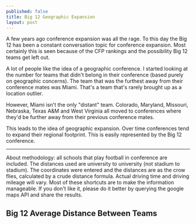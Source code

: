 ```yaml
---
published: false
title: Big 12 Geographic Expansion
layout: post
---
```

<script src="https://cdnjs.cloudflare.com/ajax/libs/Chart.js/1.0.2/Chart.min.js"></script>

A few years ago conference expansion was all the rage. To this day the Big 12 has been a constant conversation topic for conference expansion. Most certainly this is seen because of the CFP rankings and the possibility Big 12 teams get left out.

A lot of people like the idea of a geographic conference. I started looking at the number for teams that didn't belong in their conference (based purely on geographic concerns). The team that was the furthest away from their conference mates was Miami. That's a team that's rarely brought up as a location outlier.

However, Miami isn't the only "distant" team. Colorado, Maryland, Missouri, Nebraska, Texas A&M and West Virginia all moved to conferences where they'd be further away from their previous conference mates.

This leads to the idea of geographic expansion. Over time conferences tend to expand their regional footprint. This is easily represented by the Big 12 conference.

---

About methodology: all schools that play football in conference are included. The distances used are university to university (not stadium to stadium). The coordinates were entered and the distances are as the crow flies, calculated by a crude distance formula. Actual driving time and driving mileage will vary. Most of these shortcuts are to make the information manageable. If you don't like it, please do it better by querying the google maps API and share the results.

## Big 12 Average Distance Between Teams
<canvas id="big12" width="400" height="400"></canvas>


<script type="text/javascipt">
var data = {
   labels: [ "1996-2011", "2011-2012", "2012-present" ],
   datasets: [{
      label: "Average Distance",
fillColor: "rgba(220,220,220,0.2)",
            strokeColor: "rgba(220,220,220,1)",
            pointColor: "rgba(220,220,220,1)",
            pointStrokeColor: "#fff",
            pointHighlightFill: "#fff",
            pointHighlightStroke: "rgba(220,220,220,1)",
      data: [434,398,498]
   }]
};

var ctx = document.getElementById("big12").getContext("2d");
var myNewChart = new Chart(ctx).Line(data);
</script>
